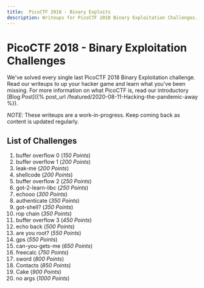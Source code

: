 ```yaml
---
title:  PicoCTF 2018 - Binary Exploits
description: Writeups for PicoCTF 2018 Binary Exploitation Challenges.
---
```


# PicoCTF 2018 - Binary Exploitation Challenges

We've solved every single last PicoCTF 2018 Binary Exploitation challenge. Read our writeups to up your hacker game and learn what you've been missing. For more information on what PicoCTF is, read our introductory [Blog Post]({% post_url /featured/2020-08-11-Hacking-the-pandemic-away %}).

*NOTE*: These writeups are a work-in-progress. Keep coming back as content is updated regularly.

## List of Challenges

1. buffer overflow 0 (*150 Points*)
2. buffer overflow 1 (*200 Points*)
3. leak-me (*200 Points*)
4. shellcode (*200 Points*)
5. buffer overflow 2 (*250 Points*)
6. got-2-learn-libc (*250 Points*)
7. echooo (*300 Points*)
8. authenticate (*350 Points*)
9. got-shell? (*350 Points*)
10. rop chain (*350 Points*)
11. buffer overflow 3 (*450 Points*)
12. echo back (*500 Points*)
13. are you root? (*550 Points*)
14. gps (*550 Points*)
15. can-you-gets-me (*650 Points*)
16. freecalc (*750 Points*)
17. sword (*800 Points*)
18. Contacts (*850 Points*)
19. Cake (*900 Points*)
20. no args (*1000 Points*)